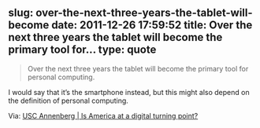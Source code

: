 slug: over-the-next-three-years-the-tablet-will-become
date: 2011-12-26 17:59:52
title: Over the next three years the tablet will become the primary tool for...
type: quote
---

> Over the next three years the tablet will become the primary tool for personal computing.

I would say that it’s the smartphone instead, but this might also depend on the definition of personal computing.

 Via: [USC Annenberg | Is America at a digital turning point?](http://annenberg.usc.edu/News%20and%20Events/News/111214CDF.aspx)
